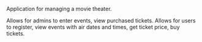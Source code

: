 Application for managing a movie theater. 

Allows for admins to enter events, view purchased tickets. 
Allows for users to register, view events with air dates and times, get ticket price, buy tickets.
